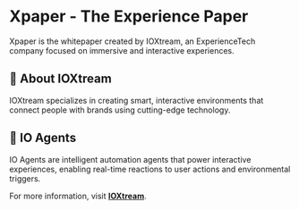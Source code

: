 # Xpaper - The Experience Paper

Xpaper is the whitepaper created by IOXtream, an ExperienceTech company focused on immersive and interactive experiences.

## :rocket: About IOXtream

IOXtream specializes in creating smart, interactive environments that connect people with brands using cutting-edge technology.

## :ghost: IO Agents

IO Agents are intelligent automation agents that power interactive experiences, enabling real-time reactions to user actions and environmental triggers.

For more information, visit **[IOXtream](https://ioxtream.io/)**.